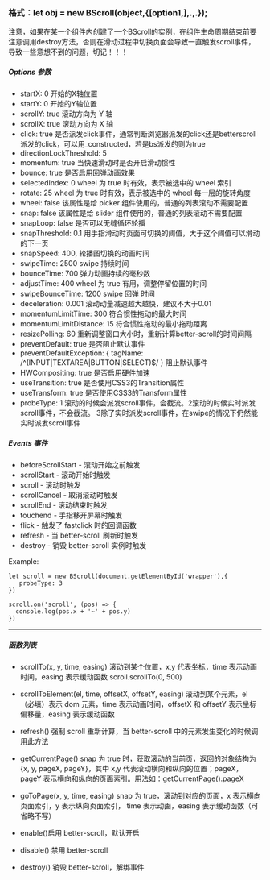 ### 格式：let obj = new BScroll(object,{[option1,],.,.});

注意，如果在某一个组件内创建了一个BScroll的实例，在组件生命周期结束前要注意调用destroy方法，否则在滑动过程中切换页面会导致一直触发scroll事件，导致一些意想不到的问题，切记！！！

##### Options 参数

- startX: 0 开始的X轴位置
- startY: 0 开始的Y轴位置
- scrollY: true 滚动方向为 Y 轴
- scrollX: true 滚动方向为 X 轴
- click: true 是否派发click事件，通常判断浏览器派发的click还是betterscroll派发的click，可以用_constructed，若是bs派发的则为true
- directionLockThreshold: 5
- momentum: true 当快速滑动时是否开启滑动惯性
- bounce: true 是否启用回弹动画效果
- selectedIndex: 0 wheel 为 true 时有效，表示被选中的 wheel 索引
- rotate: 25 wheel 为 true 时有效，表示被选中的 wheel 每一层的旋转角度
- wheel: false 该属性是给 picker 组件使用的，普通的列表滚动不需要配置
- snap: false 该属性是给 slider 组件使用的，普通的列表滚动不需要配置
- snapLoop: false 是否可以无缝循环轮播
- snapThreshold: 0.1 用手指滑动时页面可切换的阈值，大于这个阈值可以滑动的下一页
- snapSpeed: 400, 轮播图切换的动画时间
- swipeTime: 2500 swipe 持续时间
- bounceTime: 700 弹力动画持续的毫秒数
- adjustTime: 400 wheel 为 true 有用，调整停留位置的时间
- swipeBounceTime: 1200 swipe 回弹 时间
- deceleration: 0.001 滚动动量减速越大越快，建议不大于0.01
- momentumLimitTime: 300 符合惯性拖动的最大时间
- momentumLimitDistance: 15 符合惯性拖动的最小拖动距离
- resizePolling: 60 重新调整窗口大小时，重新计算better-scroll的时间间隔
- preventDefault: true 是否阻止默认事件
- preventDefaultException: { tagName: /^(INPUT|TEXTAREA|BUTTON|SELECT)$/ } 阻止默认事件
- HWCompositing: true 是否启用硬件加速
- useTransition: true 是否使用CSS3的Transition属性
- useTransform: true 是否使用CSS3的Transform属性
- probeType: 1 滚动的时候会派发scroll事件，会截流。2滚动的时候实时派发scroll事件，不会截流。 3除了实时派发scroll事件，在swipe的情况下仍然能实时派发scroll事件

##### Events 事件

- beforeScrollStart - 滚动开始之前触发
- scrollStart - 滚动开始时触发
- scroll - 滚动时触发
- scrollCancel - 取消滚动时触发
- scrollEnd - 滚动结束时触发
- touchend - 手指移开屏幕时触发
- flick - 触发了 fastclick 时的回调函数
- refresh - 当 better-scroll 刷新时触发
- destroy - 销毁 better-scroll 实例时触发

Example:



```tsx
let scroll = new BScroll(document.getElementById('wrapper'),{
   probeType: 3
})
 
scroll.on('scroll', (pos) => {
  console.log(pos.x + '~' + pos.y)
})
```

------

##### 函数列表

- scrollTo(x, y, time, easing)
   滚动到某个位置，x,y 代表坐标，time 表示动画时间，easing 表示缓动函数
   scroll.scrollTo(0, 500)

- scrollToElement(el, time, offsetX, offsetY, easing)
   滚动到某个元素，el（必填）表示 dom 元素，time 表示动画时间，offsetX 和 offsetY 表示坐标偏移量，easing 表示缓动函数

- refresh()
   强制 scroll 重新计算，当 better-scroll 中的元素发生变化的时候调用此方法

- getCurrentPage()
   snap 为 true 时，获取滚动的当前页，返回的对象结构为 {x, y, pageX, pageY}，其中 x,y 代表滚动横向和纵向的位置；pageX，pageY 表示横向和纵向的页面索引。用法如：getCurrentPage().pageX

- goToPage(x, y, time, easing)
   snap 为 true，滚动到对应的页面，x 表示横向页面索引，y 表示纵向页面索引， time 表示动画，easing 表示缓动函数（可省略不写）

- enable()启用 better-scroll，默认开启

- disable()  禁用 better-scroll

- destroy() 销毁 better-scroll，解绑事件

